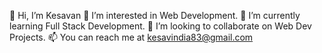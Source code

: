 👋 Hi, I’m Kesavan
👀 I’m interested in Web Development.
🌱 I’m currently learning Full Stack Development.
💞️ I’m looking to collaborate on Web Dev Projects.
📫 You can reach me at kesavindia83@gmail.com
